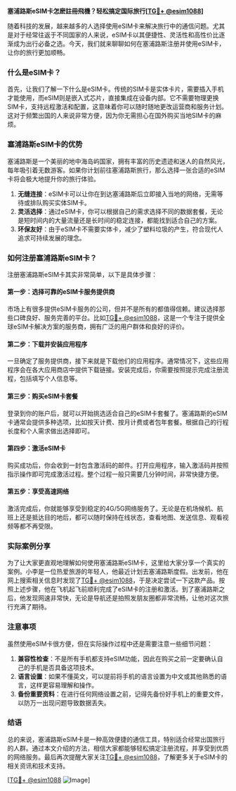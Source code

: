 **塞浦路斯eSIM卡怎麽註冊飛機？轻松搞定国际旅行[[TG💪+ @esim1088](https://t.me/s/esim1088)]**

随着科技的发展，越来越多的人选择使用eSIM卡来解决旅行中的通信问题。尤其是对于经常往返于不同国家的人来说，eSIM卡以其便捷性、灵活性和高性价比逐渐成为出行必备之选。今天，我们就来聊聊如何在塞浦路斯注册并使用eSIM卡，让你的旅行更加顺畅。

### 什么是eSIM卡？

首先，让我们了解一下什么是eSIM卡。传统的SIM卡是实体卡片，需要插入手机才能使用，而eSIM则是嵌入式芯片，直接集成在设备内部。它不需要物理更换SIM卡，支持远程激活和配置，这意味着你可以随时随地更改运营商和服务计划。这对于频繁出国的人来说非常方便，因为你无需担心在国外购买当地SIM卡的麻烦。

### 塞浦路斯eSIM卡的优势

塞浦路斯是一个美丽的地中海岛屿国家，拥有丰富的历史遗迹和迷人的自然风光，每年吸引着无数游客。如果你计划前往塞浦路斯旅行，那么选择一张合适的eSIM卡将会极大地提升你的旅行体验。

1. **无缝连接**：eSIM卡可以让你在到达塞浦路斯后立即接入当地的网络，无需等待或排队购买实体SIM卡。
2. **灵活选择**：通过eSIM卡，你可以根据自己的需求选择不同的数据套餐，无论是短时间内的大量流量还是长时间的稳定连接，都能找到适合自己的方案。
3. **环保友好**：由于eSIM卡不需要实体卡，减少了塑料垃圾的产生，符合现代人追求可持续发展的理念。

### 如何注册塞浦路斯eSIM卡？

注册塞浦路斯eSIM卡其实非常简单，以下是具体步骤：

#### 第一步：选择可靠的eSIM卡服务提供商

市场上有很多提供eSIM卡服务的公司，但并不是所有的都值得信赖。建议选择那些口碑良好、服务完善的平台。比如[TG💪+ @esim1088](https://t.me/s/esim1088)，这是一个专注于提供全球eSIM卡解决方案的服务商，拥有广泛的用户群体和良好的评价。

#### 第二步：下载并安装应用程序

一旦确定了服务提供商，接下来就是下载他们的应用程序。通常情况下，这些应用程序会在各大应用商店中提供下载链接。安装完成后，你需要按照提示完成注册流程，包括填写个人信息等。

#### 第三步：购买eSIM卡套餐

登录到你的账户后，就可以开始挑选适合自己的eSIM卡套餐了。塞浦路斯的eSIM卡通常会提供多种选项，比如按天计费、按月计费或者包年套餐。根据自己的行程长度和个人需求做出选择即可。

#### 第四步：激活eSIM卡

购买成功后，你会收到一封包含激活码的邮件。打开应用程序，输入激活码并按照指示操作即可完成激活过程。整个过程一般只需要几分钟时间，非常快捷方便。

#### 第五步：享受高速网络

激活完成后，你就能够享受到稳定的4G/5G网络服务了。无论是在机场候机、航班上还是抵达目的地后，都可以随时保持在线状态，查看地图、发送信息、观看视频等都不再受限。

### 实际案例分享

为了让大家更直观地理解如何使用塞浦路斯eSIM卡，这里给大家分享一个真实的案例。小李是一位热爱旅游的年轻人，他最近计划去塞浦路斯度假。出发前，他在网上搜索相关信息时发现了[TG💪+ @esim1088](https://t.me/s/esim1088)，于是决定尝试一下这款产品。按照上述步骤，他在飞机起飞前顺利完成了eSIM卡的注册和激活。到了塞浦路斯之后，他发现网速非常快，无论是导航还是拍照发朋友圈都非常流畅，让他对这次旅行充满了期待。

### 注意事项

虽然使用eSIM卡很方便，但在实际操作过程中还是需要注意一些细节问题：

1. **兼容性检查**：不是所有手机都支持eSIM功能，因此在购买之前一定要确认自己的手机是否具备这项技术。
2. **语言设置**：如果不懂英文，可以提前将手机的语言设置为中文或其他熟悉的语言，这样更容易理解和操作。
3. **备份重要资料**：在进行任何网络设置之前，记得先备份好手机上的重要文件，以防万一出现问题导致数据丢失。

### 结语

总的来说，塞浦路斯eSIM卡是一种高效便捷的通信工具，特别适合经常出国旅行的人群。通过本文介绍的方法，相信大家都能够轻松搞定注册流程，并享受到优质的网络服务。最后再次提醒大家关注[TG💪+ @esim1088](https://t.me/s/esim1088)，了解更多关于eSIM卡的相关资讯和技术支持。

[[TG💪+ @esim1088](https://t.me/s/esim1088) ![Image](https://i.postimg.cc/4NQfJmqS/Snipaste-2025-05-13-00-14-12.png)]